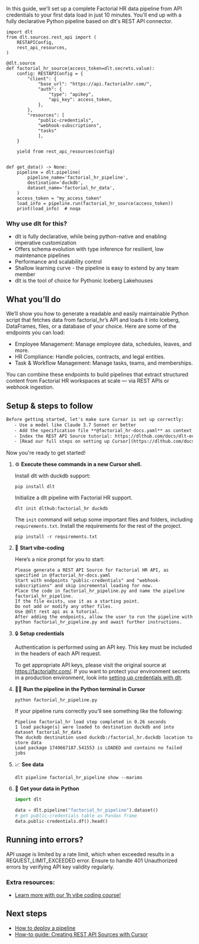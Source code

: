 In this guide, we'll set up a complete Factorial HR data pipeline from API credentials to your first data load in just 10 minutes. You'll end up with a fully declarative Python pipeline based on dlt's REST API connector.

```python-outcome
import dlt
from dlt.sources.rest_api import (
    RESTAPIConfig,
    rest_api_resources,
)

@dlt.source
def factorial_hr_source(access_token=dlt.secrets.value):
    config: RESTAPIConfig = {
        "client": {
            "base_url": "https://api.factorialhr.com/",
            "auth": {
                "type": "apikey",
                "api_key": access_token,
            },
        },
        "resources": [
            "public-credentials",
            "webhook-subscriptions",
            "tasks"
            ],
    }

    yield from rest_api_resources(config)


def get_data() -> None:
    pipeline = dlt.pipeline(
        pipeline_name='factorial_hr_pipeline',
        destination='duckdb',
        dataset_name='factorial_hr_data', 
    )
    access_token = "my_access_token"
    load_info = pipeline.run(factorial_hr_source(access_token))
    print(load_info)  # noqa
```

### Why use dlt for this?

- dlt is fully declarative, while being python-native and enabling imperative customization
- Offers schema evolution with type inference for resilient, low maintenance pipelines
- Performance and scalability control
- Shallow learning curve - the pipeline is easy to extend by any team member
- dlt is the tool of choice for Pythonic Iceberg Lakehouses

## What you’ll do

We’ll show you how to generate a readable and easily maintainable Python script that fetches data from factorial_hr’s API and loads it into Iceberg, DataFrames, files, or a database of your choice. Here are some of the endpoints you can load:

- Employee Management: Manage employee data, schedules, leaves, and more.
- HR Compliance: Handle policies, contracts, and legal entities.
- Task & Workflow Management: Manage tasks, teams, and memberships.

You can combine these endpoints to build pipelines that extract structured content from Factorial HR workspaces at scale — via REST APIs or webhook ingestion.

## Setup & steps to follow

```default
Before getting started, let's make sure Cursor is set up correctly:
   - Use a model like Claude 3.7 Sonnet or better
   - Add the specification file **@factorial_hr-docs.yaml** as context
   - Index the REST API Source tutorial: https://dlthub.com/docs/dlt-ecosystem/verified-sources/rest_api/ and add it to context as **@dlt rest api**
   - [Read our full steps on setting up Cursor](https://dlthub.com/docs/dlt-ecosystem/llm-tooling/cursor-restapi#23-configuring-cursor-with-documentation)
```

Now you're ready to get started! 

1. ⚙️ **Execute these commands in a new Cursor shell.**
    
    Install dlt with duckdb support:
    ```shell
    pip install dlt
    ```

    Initialize a dlt pipeline with Factorial HR support.
    ```shell
    dlt init dlthub:factorial_hr duckdb
    ```

    The `init` command will setup some important files and folders, including `requirements.txt`. Install the requirements for the rest of the project.
    ```shell
    pip install -r requirements.txt
    ```
    
2. 🤠 **Start vibe-coding**
    
    Here’s a nice prompt for you to start: 
    
    ```prompt
    Please generate a REST API Source for Factorial HR API, as specified in @factorial_hr-docs.yaml 
    Start with endpoints "public-credentials" and "webhook-subscriptions" and skip incremental loading for now. 
    Place the code in factorial_hr_pipeline.py and name the pipeline factorial_hr_pipeline. 
    If the file exists, use it as a starting point. 
    Do not add or modify any other files. 
    Use @dlt rest api as a tutorial. 
    After adding the endpoints, allow the user to run the pipeline with python factorial_hr_pipeline.py and await further instructions.
    ```

    
3. 🔒 **Setup credentials** 
    
    Authentication is performed using an API key. This key must be included in the headers of each API request.
    
    To get appropriate API keys, please visit the original source at https://factorialhr.com/.
    If you want to protect your environment secrets in a production environment, look into [setting up credentials with dlt](https://dlthub.com/docs/walkthroughs/add_credentials).
    
4. 🏃‍♀️ **Run the pipeline in the Python terminal in Cursor**
    
    ```shell
    python factorial_hr_pipeline.py
    ```
    
    If your pipeline runs correctly you’ll see something like the following:
    
    ```shell
    Pipeline factorial_hr load step completed in 0.26 seconds
    1 load package(s) were loaded to destination duckdb and into dataset factorial_hr_data
    The duckdb destination used duckdb:/factorial_hr.duckdb location to store data
    Load package 1749667187.541553 is LOADED and contains no failed jobs
    ```
    
5. 📈 **See data**
    
    ```shell
    dlt pipeline factorial_hr_pipeline show --marimo
    ```
    
6. 🐍 **Get your data in Python**
    
    ```python
    import dlt

   data = dlt.pipeline("factorial_hr_pipeline").dataset()
   # get public-credentials table as Pandas frame
   data.public-credentials.df().head()
    ```

## Running into errors?

API usage is limited by a rate limit, which when exceeded results in a REQUEST_LIMIT_EXCEEDED error. Ensure to handle 401 Unauthorized errors by verifying API key validity regularly.

### Extra resources:

- [Learn more with our 1h vibe coding course!](https://www.youtube.com/watch?v=GGid70rnJuM)

## Next steps

- [How to deploy a pipeline](https://dlthub.com/docs/walkthroughs/deploy-a-pipeline)
- [How-to guide: Creating REST API Sources with Cursor](https://dlthub.com/docs/dlt-ecosystem/llm-tooling/cursor-restapi)